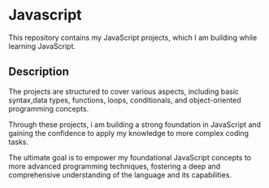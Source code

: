 # Javascript

This repository contains my JavaScript projects, which I am building while learning JavaScript.

## Description

The projects are structured to cover various aspects, including basic syntax,data types, functions, loops, conditionals, and object-oriented programming concepts.

Through these projects, i am building a strong foundation in JavaScript and gaining the confidence to apply my knowledge to more complex coding tasks.

The ultimate goal is to empower my foundational JavaScript concepts to more advanced programming techniques, fostering a deep and comprehensive understanding of the language and its capabilities.
